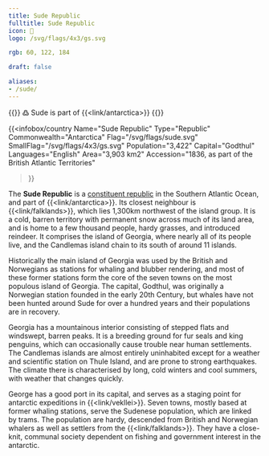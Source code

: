 ```yaml
---
title: Sude Republic
fulltitle: Sude Republic
icon: 🎣
logo: /svg/flags/4x3/gs.svg

rgb: 60, 122, 184

draft: false

aliases:
- /sude/
---
```

{{<note>}}
߷ Sude is part of {{<link/antarctica>}}
{{</note>}}

{{<infobox/country
	 Name="Sude Republic"
	 Type="Republic"
	 Commonwealth="Antarctica"
	 Flag="/svg/flags/sude.svg"
	 SmallFlag="/svg/flags/4x3/gs.svg"
	 Population="3,422"
	 Capital="Godthul"
	 Languages="English"
	 Area="3,903 km2"
	 Accession="1836, as part of the British Atlantic Territories"
 >}}

The <span class="fi fi-gs"></span> **Sude Republic** is a [constituent republic](/republics/) in the Southern Atlantic Ocean, and part of {{<link/antarctica>}}. Its closest neighbour is {{<link/falklands>}}, which lies 1,300km northwest of the island group. It is a cold, barren territory with permanent snow across much of its land area, and is home to a few thousand people, hardy grasses, and introduced reindeer. It comprises the island of Georgia, where nearly all of its people live, and the Candlemas island chain to its south of around 11 islands.

Historically the main island of Georgia was used by the British and Norwegians as stations for whaling and blubber rendering, and most of these former stations form the core of the seven towns on the most populous island of Georgia. The capital, Godthul, was originally a Norwegian station founded in the early 20th Century, but whales have not been hunted around Sude for over a hundred years and their populations are in recovery.

Georgia has a mountainous interior consisting of stepped flats and windswept, barren peaks. It is a breeding ground for fur seals and king penguins, which can occasionally cause trouble near human settlements. The Candlemas islands are almost entirely uninhabited except for a weather and scientific station on Thule Island, and are prone to strong earthquakes. The climate there is characterised by long, cold winters and cool summers, with weather that changes quickly.

George has a good port in its capital, and serves as a staging point for antarctic expeditions in {{<link/vekllei>}}. Seven towns, mostly based at former whaling stations, serve the Sudenese population, which are linked by trams. The population are hardy, descended from British and Norwegian whalers as well as settlers from the {{<link/falklands>}}. They have a close-knit, communal society dependent on fishing and government interest in the antarctic.